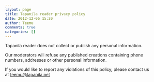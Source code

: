 ```yaml
---
layout: page
title: Tapanila reader privacy policy
date: 2012-12-06 15:20
author: Teemu
comments: true
categories: []
---
```

Tapanila reader does not collect or publish any personal information.

Our moderators will refuse any published creations containing phone numbers, addresses or other personal information.

If you would like to report any violations of this policy, please contact us at teemu@tapanila.net

